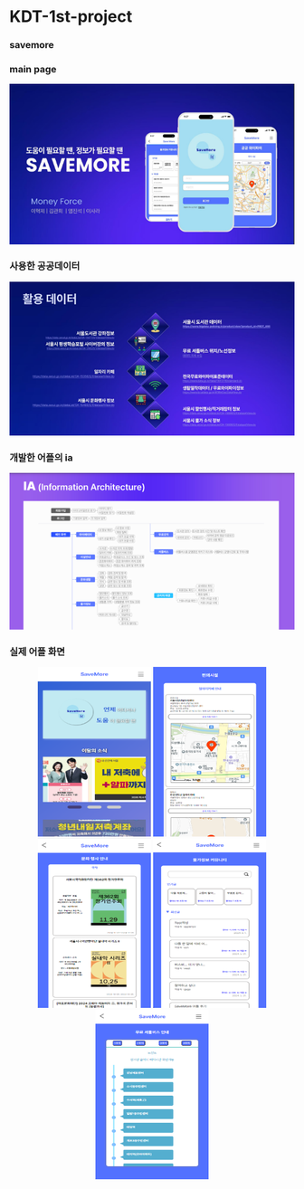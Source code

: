 # KDT-1st-project

### savemore

### main page

<p align="center">
  <img src="./main.png">
</p>

### 사용한 공공데이터

<p align="center">
  <img src="./data.png">
</p>

### 개발한 어플의 ia
<p align="center">
  <img src="./ia.png">
</p>

### 실제 어플 화면
<p align="center">
  <img src="./main1.png" width ="200px" height="300px">
  <img src="./lib.png" width ="200px" height="300px">
  <img src="./cul.png" width ="200px" height="300px">
  <img src="./com.png" width ="200px" height="300px">
  <img src="./bus.png" width ="200px" height="300px">
</p>
